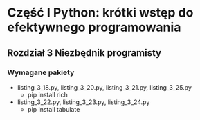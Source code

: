 # Część I Python: krótki wstęp do efektywnego programowania
## Rozdział 3 Niezbędnik programisty
### Wymagane pakiety

+ listing_3_18.py, listing_3_20.py, listing_3_21.py, listing_3_25.py 
    + pip install rich
+ listing_3_22.py, listing_3_23.py, listing_3_24.py  
    + pip install tabulate